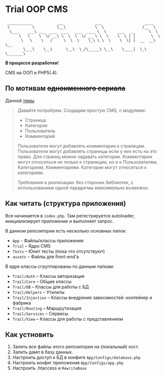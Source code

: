 # Trial OOP CMS

```
 ___________           ___              ___                   ____
 \          \          \__\             \  \                 /__  \
  \___    ___\ ___  ___  ___   ___  ____ \  \     ___   __      \  \
      \   \    \  \/ __\ \  \  \  \/ __ \ \  \    \  \ | |       \  \
       \   \    \   /     \  \  \    \_\ \ \  \    \  \| |  __  __\  \__
        \___\    \__\      \__\  \_/\_____\ \__\    \____|  \_\ \_______\

```

**В процессе разработки**!

CMS на ООП и PHP5(.4).

## По мотивам ~~одноименного сериала~~

Данной [темы](http://phpforum.su/index.php?showtopic=83858&st=0).

> Давайте попробуем. Создадим простую CMS, с модулями:
> 
> * Страница
> * Категория
> * Пользователь
> * Комментарий
> 
> Пользователи могут добавлять комментарии к страницам. Пользователи могут добавлять страницы если у них есть на это право. Для страниц можно задавать категории. Комментарии могут относиться не только к страницам, но и к Пользователям, Категориям, Комментариям.
> Категории могут относиться к категориям. 
> 
> Требования к реализации: без стороних библиотек, с использованием одной парадигмы *максимально* возможно.

## Как читать (структура приложения)

Все начинается в `index.php`. Там регестрируется autoloader, инициализирует приложение и выполняет запрос.

В данном репозитории есть несколько основных папок:

* `App` - Файлы/классы приложения
* `Trial` – Ядро CMS
* `Tests` – Юнит тесты (пока что отсутствуют)
* `assets` – Файлы для front-end'а

В ядре классы сгруппированы по данным папкам:

* `Trail/Auth` – Классы авторизация
* `Trail/Core` – Общие классы
* `Trail/DB` – Классы для работы с БД
* `Trail/Helpers` – Утилиты
* `Trail/Injection` – Классы внедрения зависимостей: контейнер и фабрика
* `Trail/Routing` – Маршрутизация
* `Trail/Services` – Сервисы
* `Trail/View` – Классы для работы с представлением

## Как устновить

1. Залить все файлы этого репозитория на (локальный) хост.
2. Залить дамп в базу данных.
3. Настроить доступ к БД в конфиге `App/Configs/database.php`
4. Настроить конфиг приложения `App/Configs/app.php`
5. Настроить .htaccess и `RewriteBase`